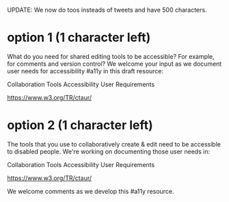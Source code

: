 UPDATE: We now do toos insteads of tweets and have 500 characters.

# option 1  (1 character left)

What do you need for shared editing tools to be accessible? For example, for comments and version control? We welcome your input as we document user needs for accessibility #a11y in this draft resource:

Collaboration Tools Accessibility User Requirements

https://www.w3.org/TR/ctaur/


# option 2 (1 character left)

The tools that you use to collaboratively create & edit need to be accessible to disabled people. We're working on documenting those user needs in:

Collaboration Tools Accessibility User Requirements

https://www.w3.org/TR/ctaur/

We welcome comments as we develop this #a11y resource.
